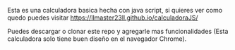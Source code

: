 Esta es una calculadora basica hecha con java script, si quieres ver como quedo puedes visitar https://llmaster23ll.github.io/calculadoraJS/

Puedes descargar o clonar este repo y agregarle mas funcionalidades (Esta calculadora solo tiene buen diseño en el navegador Chrome).

